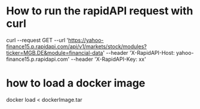 # How to run the rapidAPI request with curl
curl --request GET   --url 'https://yahoo-finance15.p.rapidapi.com/api/v1/markets/stock/modules?ticker=MGB.DE&module=financial-data'    --header 'X-RapidAPI-Host: yahoo-finance15.p.rapidapi.com'      --header 'X-RapidAPI-Key: xx'

# how to load a docker image
docker load < dockerImage.tar